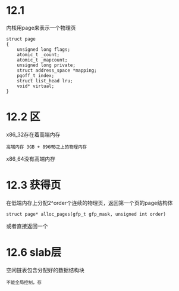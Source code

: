 # 12.1 
内核用page来表示一个物理页
```
struct page
{
    unsigned long flags;
    atomic_t _count;
    atomic_t _mapcount;
    unsigned long private;
    struct address_space *mapping;
    pgoff_t index;
    struct list_head lru;
    void* virtual;
}
```
# 12.2 区
x86_32存在着高端内存
```
高端内存 3GB + 896MB之上的物理内存
```
x86_64没有高端内存

# 12.3 获得页
在低端内存上分配2^order个连续的物理页，返回第一个页的page结构体
```
struct page* alloc_pages(gfp_t gfp_mask, unsigned int order)
```
或者直接返回一个

# 12.6 slab层
空闲链表包含分配好的数据结构块
```
不能全局控制，存
```
